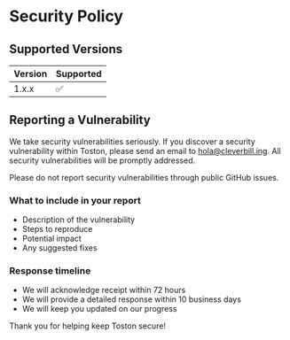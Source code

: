 # Security Policy

## Supported Versions

| Version | Supported          |
| ------- | ------------------ |
| 1.x.x   | :white_check_mark: |

## Reporting a Vulnerability

We take security vulnerabilities seriously. If you discover a security vulnerability within Toston, please send an email to hola@cleverbill.ing. All security vulnerabilities will be promptly addressed.

Please do not report security vulnerabilities through public GitHub issues.

### What to include in your report

- Description of the vulnerability
- Steps to reproduce
- Potential impact
- Any suggested fixes

### Response timeline

- We will acknowledge receipt within 72 hours
- We will provide a detailed response within 10 business days
- We will keep you updated on our progress

Thank you for helping keep Toston secure!